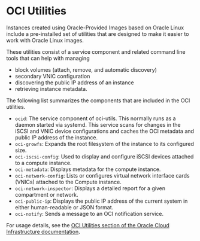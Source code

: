 # OCI Utilities

Instances created using Oracle-Provided Images based on Oracle Linux include a pre-installed set of utilities that are designed
to make it easier to work with Oracle Linux images. 


These utilities consist of a service component and related command line tools that can help with managing
- block volumes (attach, remove, and automatic discovery)
- secondary VNIC configuration
- discovering the public IP address of an instance
- retrieving instance metadata.

The following list summarizes the components that are included in the OCI utilities.

- `ocid`: The service component of oci-utils. This normally runs as a daemon started via systemd.
        This service scans for changes in the iSCSI and VNIC device configurations and caches the OCI metadata and public IP address of the instance.
- `oci-growfs`: Expands the root filesystem of the instance to its configured size.
- `oci-iscsi-config`: Used to display and configure iSCSI devices attached to a compute instance.
- `oci-metadata`: Displays metadata for the compute instance.
- `oci-network-config`: Lists or configures virtual network interface cards (VNICs) attached to the Compute instance. 
- `oci-network-inspector`: Displays a detailed report for a given compartment or network.
- `oci-public-ip`: Displays the public IP address of the current system in either human-readable or JSON format.
- `oci-notify`: Sends a message to an OCI notification service.

For usage details, see the [OCI Utilities section of the Oracle Cloud Infrastructure documentation](https://docs.oracle.com/en-us/iaas/Content/Compute/References/ociutilities.htm).